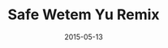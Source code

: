 ---
layout: cassette
artist: "Hoobz Ft. Sheila Wills"
title: "Safe Wetem Yu Remix"
permalink: /cassette/single//:title
date: 2015-05-13
cassette: "{{ site.media}}/assets/images/cassette/hoobz-safe-wetem-yu-remix.png"
side-a: "'hoobz_-_safe_wetem_yu_remix'"
side-b: "'hoobz_-_safe_wetem_yu_remix'"
image_meta: "{{ site.media}}/assets/images/artwork/hoobz-safe-wetem-yu-remix.jpg"
artist_meta: "Hoobz"
title_meta: "Safe Wetem Yu Remix<br> ft. Sheila Wills"
categories: Single
tags: [hoobz]
icon: '<i class="demo-icon icon-cassette"></i>'
---